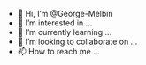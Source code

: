 - 👋 Hi, I’m @George-Melbin
- 👀 I’m interested in ...
- 🌱 I’m currently learning ...
- 💞️ I’m looking to collaborate on ...
- 📫 How to reach me ...

<!---
George-Melbin/George-Melbin is a ✨ special ✨ repository because its `README.md` (this file) appears on your GitHub profile.
You can click the Preview link to take a look at your changes.
--->
